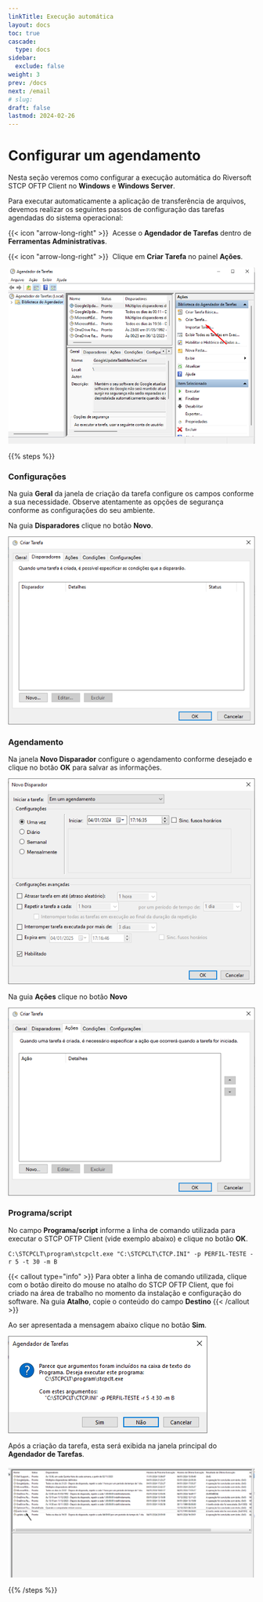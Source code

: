 ```yaml
---
linkTitle: Execução automática
layout: docs
toc: true
cascade:
  type: docs
sidebar:
  exclude: false
weight: 3
prev: /docs
next: /email
# slug:
draft: false
lastmod: 2024-02-26
---
```

# Configurar um agendamento

Nesta seção veremos como configurar a execução automática do Riversoft STCP OFTP Client no **Windows** e **Windows Server**.

Para executar automaticamente a aplicação de transferência de arquivos, devemos realizar os seguintes passos de configuração das tarefas agendadas do sistema operacional:

{{< icon "arrow-long-right" >}}&nbsp; Acesse o **Agendador de Tarefas** dentro de **Ferramentas Administrativas**.

{{< icon "arrow-long-right" >}}&nbsp; Clique em **Criar Tarefa** no painel **Ações**.

![](clt-agenda-01.png)

{{% steps %}}

### Configurações

Na guia **Geral** da janela de criação da tarefa configure os campos conforme a sua necessidade. Observe atentamente as opções de segurança conforme as configurações do seu ambiente.

Na guia **Disparadores** clique no botão **Novo**.

![](clt-agenda-02.png)

### Agendamento

Na janela **Novo Disparador** configure o agendamento conforme desejado e clique no botão **OK** para salvar as informações.

![](clt-agenda-03.png)

Na guia **Ações** clique no botão **Novo**

![](clt-agenda-04.png)

### Programa/script

No campo **Programa/script** informe a linha de comando utilizada para executar o STCP OFTP Client (vide exemplo abaixo) e clique no botão **OK**.

```
C:\STCPCLT\program\stcpclt.exe "C:\STCPCLT\CTCP.INI" -p PERFIL-TESTE -r 5 -t 30 -m B
```

{{< callout type="info" >}}
  Para obter a linha de comando utilizada, clique com o botão direito do mouse
  no atalho do STCP OFTP Client, que foi criado na área de trabalho no momento
  da instalação e configuração do software. Na guia **Atalho**, copie o conteúdo
  do campo **Destino**
{{< /callout >}}

Ao ser apresentada a mensagem abaixo clique no botão **Sim**.

![](clt-agenda-06.png)

Após a criação da tarefa, esta será exibida na janela principal do **Agendador de Tarefas**.

![](clt-agenda-07.png)

{{% /steps %}}
